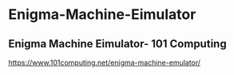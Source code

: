 # Enigma-Machine-Eimulator

## Enigma Machine Eimulator- 101 Computing

https://www.101computing.net/enigma-machine-emulator/
